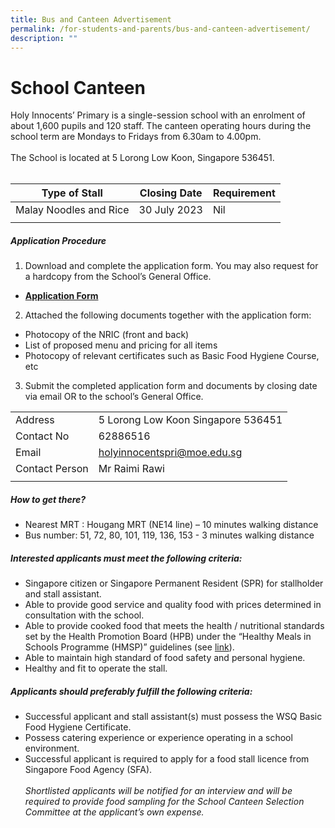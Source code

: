 ```yaml
---
title: Bus and Canteen Advertisement
permalink: /for-students-and-parents/bus-and-canteen-advertisement/
description: ""
---
```

# School Canteen

Holy Innocents’ Primary is a single-session school with an enrolment of about 1,600 pupils and 120 staff.  The canteen operating hours during the school term are Mondays to Fridays from 6.30am to 4.00pm. <br><br>
The School is located at 5 Lorong Low Koon, Singapore 536451. <br> <br>

| Type of Stall | Closing Date| Requirement |
| -------- | -------- | -------- |
| Malay Noodles and Rice | 30 July 2023   | Nil  |
|||

##### **Application Procedure** 
1. Download and complete the application form. You may also request for a hardcopy from the School’s General Office. <br>
* **[Application Form](https://go.gov.sg/canteenstall)** <br>
2. Attached the following documents together with the application form:<br>
* Photocopy of the NRIC (front and back)
* List of proposed menu and pricing for all items
* Photocopy of relevant certificates such as Basic Food Hygiene Course, etc<br>

3. Submit the completed application form and documents by closing date via email OR to the school’s General Office.<br>

|||
| -------- | -------- | 
| Address | 5 Lorong Low Koon Singapore 536451 | 
| Contact No|62886516|
|  Email | holyinnocentspri@moe.edu.sg|
| Contact Person| Mr Raimi Rawi|
|||

##### How to get there?
* Nearest MRT : Hougang MRT (NE14 line) – 10 minutes walking distance
* Bus number: 51, 72, 80, 101, 119, 136, 153 - 3 minutes walking distance

##### Interested applicants must meet the following criteria:
* Singapore citizen or Singapore Permanent Resident (SPR) for stallholder and stall assistant.
* Able to provide good service and quality food with prices determined in consultation with the school.
* Able to provide cooked food that meets the health / nutritional standards set by the Health Promotion Board (HPB) under the “Healthy Meals in Schools Programme (HMSP)” guidelines (see [link](https://www.hpb.gov.sg/schools/school-programmes/healthy-meals-in-schools-programme)).
* Able to maintain high standard of food safety and personal hygiene.
* Healthy and fit to operate the stall.

##### Applicants should preferably fulfill the following criteria:
* Successful applicant and stall assistant(s) must possess the WSQ Basic Food Hygiene Certificate.
* Possess catering experience or experience operating in a school environment.
* Successful applicant is required to apply for a food stall licence from Singapore Food Agency (SFA).
<br><br>
*Shortlisted applicants will be notified for an interview and will be required to provide food sampling for the School Canteen Selection Committee at the applicant’s own expense.*
